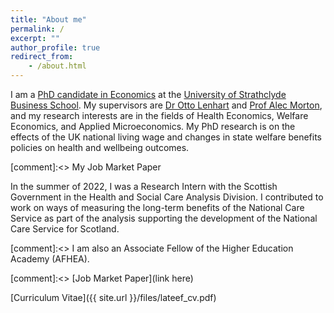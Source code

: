 ```yaml
---
title: "About me"
permalink: /
excerpt: ""
author_profile: true
redirect_from:
    - /about.html
---
```



I am a [PhD candidate in Economics](https://pureportal.strath.ac.uk/en/persons/lateef-akanni) at the [University of Strathclyde Business School](https://www.strath.ac.uk/business/economics/). My supervisors are [Dr Otto Lenhart](https://www.strath.ac.uk/staff/lenhartottodr/) and [Prof Alec Morton](https://www.strath.ac.uk/staff/mortonalecprof/), and my research interests are in the fields of Health Economics, Welfare Economics, and Applied Microeconomics. My PhD research is on the effects of the UK national living wage and changes in state welfare benefits policies on health and wellbeing outcomes.

[comment]:<> My Job Market Paper 

In the summer of 2022, I was a Research Intern with the Scottish Government in the Health and Social Care Analysis Division. I contributed to work on ways of measuring the long-term benefits of the National Care Service as part of the analysis supporting the development of the National Care Service for Scotland.

[comment]:<> I am also an Associate Fellow of the Higher Education Academy (AFHEA). 

[comment]:<> [Job Market Paper](link here)

[Curriculum Vitae]({{ site.url }}/files/lateef_cv.pdf)
